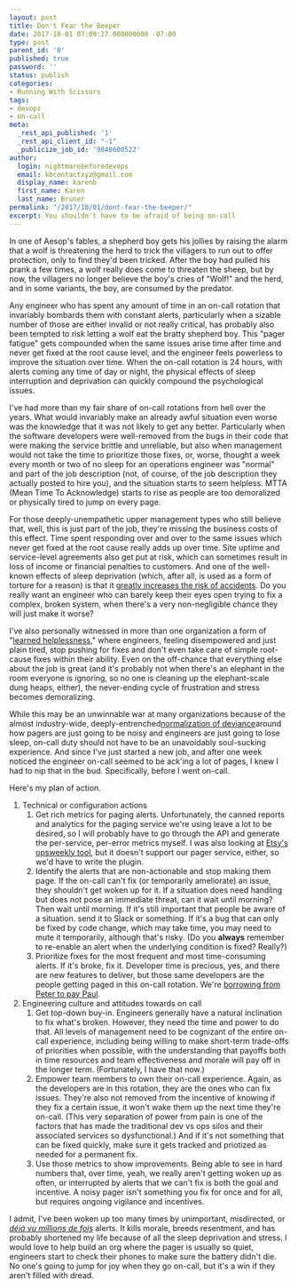 ```yaml
---
layout: post
title: Don't Fear the Beeper
date: 2017-10-01 07:09:27.000000000 -07:00
type: post
parent_id: '0'
published: true
password: ''
status: publish
categories:
- Running With Scissors
tags:
- devops
- on-call
meta:
  _rest_api_published: '1'
  _rest_api_client_id: "-1"
  _publicize_job_id: '9848600522'
author:
  login: nightmarebeforedevops
  email: kbcontactxyz@gmail.com
  display_name: karenb
  first_name: Karen
  last_name: Bruner
permalink: "/2017/10/01/dont-fear-the-beeper/"
excerpt: You shouldn't have to be afraid of being on-call
---
```

In one of Aesop's fables, a shepherd boy gets his jollies by raising the alarm that a wolf is threatening the herd to trick the villagers to run out to offer protection, only to find they'd been tricked. After the boy had pulled his prank a few times, a wolf really does come to threaten the sheep, but by now, the villagers no longer believe the boy's cries of "Wolf!" and the herd, and in some variants, the boy, are consumed by the predator.

Any engineer who has spent any amount of time in an on-call rotation that invariably bombards them with constant alerts, particularly when a sizable number of those are either invalid or not really critical, has probably also been tempted to risk letting a wolf eat the bratty shepherd boy.  This "pager fatigue" gets compounded when the same issues arise time after time and never get fixed at the root cause level, and the engineer feels powerless to improve the situation over time. When the on-call rotation is 24 hours, with alerts coming any time of day or night, the physical effects of sleep interruption and deprivation can quickly compound the psychological issues.

I've had more than my fair share of on-call rotations from hell over the years. What would invariably make an already awful situation even worse was the knowledge that it was not likely to get any better. Particularly when the software developers were well-removed from the bugs in their code that were making the service brittle and unreliable, but also when management would not take the time to prioritize those fixes, or, worse, thought a week every month or two of no sleep for an operations engineer was "normal" and part of the job description (not, of course, of the job description they actually posted to hire you), and the situation starts to seem helpless. MTTA (Mean Time To Acknowledge) starts to rise as people are too demoralized or physically tired to jump on every page.

For those deeply-unempathetic upper management types who still believe that, well, this is just part of the job, they're missing the business costs of this effect. Time spent responding over and over to the same issues which never get fixed at the root cause really adds up over time. Site uptime and service-level agreements also get put at risk, which can sometimes result in loss of income or financial penalties to customers. And one of the well-known effects of sleep deprivation (which, after all, is used as a form of torture for a reason) is that it [greatly increases the risk of accidents](http://www.huffingtonpost.com/2013/12/03/sleep-deprivation-accidents-disasters_n_4380349.html). Do you really want an engineer who can barely keep their eyes open trying to fix a complex, broken system, when there's a very non-negligible chance they will just make it worse?

I've also personally witnessed in more than one organization a form of "[learned helplessness](https://en.wikipedia.org/wiki/Learned_helplessness)," where engineers, feeling disempowered and just plain tired, stop pushing for fixes and don't even take care of simple root-cause fixes within their ability. Even on the off-chance that everything else about the job is great (and it's probably not when there's an elephant in the room everyone is ignoring, so no one is cleaning up the elephant-scale dung heaps, either), the never-ending cycle of frustration and stress becomes demoralizing.

While this may be an unwinnable war at many organizations because of the almost industry-wide, deeply-entrenched[normalization of deviance](https://danluu.com/wat/)around how pagers are just going to be noisy and engineers are just going to lose sleep, on-call duty should not have to be an unavoidably soul-sucking experience. And since I've just started a new job, and after one week noticed the engineer on-call seemed to be ack'ing a lot of pages, I knew I had to nip that in the bud. Specifically, before I went on-call.

Here's my plan of action.

1. Technical or configuration actions
   1. Get rich metrics for paging alerts. Unfortunately, the canned reports and analytics for the paging service we're using leave a lot to be desired, so I will probably have to go through the API and generate the per-service, per-error metrics myself. I was also looking at [Etsy's opsweekly tool](https://github.com/etsy/opsweekly), but it doesn't support our pager service, either, so we'd have to write the plugin.
   1. Identify the alerts that are non-actionable and stop making them page. If the on-call can't fix (or temporarily ameliorate) an issue, they shouldn't get woken up for it. If a situation does need handling but does not pose an immediate threat, can it wait until morning? Then wait until morning. If it's still important that people be aware of a situation. send it to Slack or something. If it's a bug that can only be fixed by code change, which may take time, you may need to mute it temporarily, although that's risky. (Do you **always** remember to re-enable an alert when the underlying condition is fixed? Really?)
   1. Prioritize fixes for the most frequent and most time-consuming alerts. If it's broke, fix it. Developer time is precious, yes, and there are new features to deliver, but those same developers are the people getting paged in this on-call rotation. We're [borrowing from Peter to pay Paul](https://en.wikipedia.org/wiki/To_rob_Peter_to_pay_Paul).
1. Engineering culture and attitudes towards on call
   1. Get top-down buy-in. Engineers generally have a natural inclination to fix what's broken. However, they need the time and power to do that. All levels of management need to be cognizant of the entire on-call experience, including being willing to make short-term trade-offs of priorities when possible, with the understanding that payoffs both in time resources and team effectiveness and morale will pay off in the longer term. (Fortunately, I have that now.)
   1. Empower team members to own their on-call experience. Again, as the developers are in this rotation, they are the ones who can fix issues. They're also not removed from the incentive of knowing if they fix a certain issue, it won't wake them up the next time they're on-call. (This very separation of power from pain is one of the factors that has made the traditional dev vs ops silos and their associated services so dysfunctional.) And if it's not something that can be fixed quickly, make sure it gets tracked and priotized as needed for a permanent fix.
   1. Use those metrics to show improvements. Being able to see in hard numbers that, over time, yeah, we really aren't getting woken up as often, or interrupted by alerts that we can't fix is both the goal and incentive. A noisy pager isn't something you fix for once and for all, but requires ongoing vigilance and incentives.

I admit, I've been woken up too many times by unimportant, misdirected, or _[déjà vu millions de fois](https://translate.google.com/#fr/en/d%C3%A9j%C3%A0%20vu%20millions%20de%20fois)_ alerts. It kills morale, breeds resentment, and has probably shortened my life because of all the sleep deprivation and stress. I would love to help build an org where the pager is usually so quiet, engineers start to check their phones to make sure the battery didn't die. No one's going to jump for joy when they go on-call, but it's a win if they aren't filled with dread.



